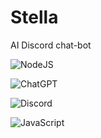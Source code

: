 # Stella
AI Discord chat-bot


![NodeJS](https://img.shields.io/badge/node.js-6DA55F?style=for-the-badge&logo=node.js&logoColor=white)

![ChatGPT](https://img.shields.io/badge/chatGPT-74aa9c?style=for-the-badge&logo=openai&logoColor=white)

![Discord](https://img.shields.io/badge/Discord-%235865F2.svg?style=for-the-badge&logo=discord&logoColor=white)

![JavaScript](https://img.shields.io/badge/javascript-%23323330.svg?style=for-the-badge&logo=javascript&logoColor=%23F7DF1E)